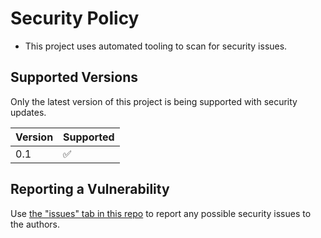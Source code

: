 # Security Policy

- This project uses automated tooling to scan for security issues.

## Supported Versions

Only the latest version of this project is being supported with security updates.

| Version | Supported          |
| ------- | ------------------ |
| 0.1     | :white_check_mark: |

## Reporting a Vulnerability

Use [the "issues" tab in this repo](https://github.com/devsecfranklin/model-graph-neural-net/issues) to report any possible security issues to the authors.

